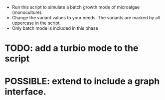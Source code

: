 - Run this script to simulate a batch growth mode of microalgae (monoculture).
- Change the variant values to your needs.  The variants are marked by all uppercase in the script.
- Only batch mode is included in this phase
# TODO:  add a turbio mode to the script
# POSSIBLE: extend to include a graph interface.

